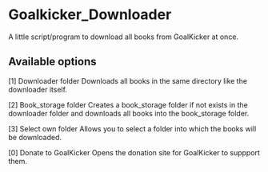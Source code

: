 # Goalkicker_Downloader
A little script/program to download all books from GoalKicker at once.

## Available options
[1] Downloader folder
Downloads all books in the same directory like the downloader itself.

[2] Book_storage folder
Creates a book_storage folder if not exists in the downloader folder and downloads all books into the book_storage folder.

[3] Select own folder
Allows you to select a folder into which the books will be downloaded.

[0] Donate to GoalKicker
Opens the donation site for GoalKicker to suppport them.
